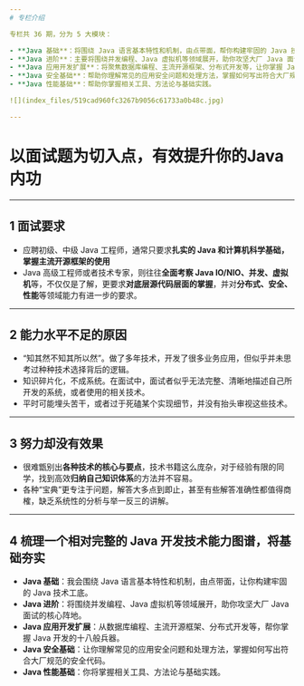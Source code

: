 ```yaml
---
# 专栏介绍

专栏共 36 期，分为 5 大模块：

- **Java 基础**：将围绕 Java 语言基本特性和机制，由点带面，帮你构建牢固的 Java 技术功底。
- **Java 进阶**：主要将围绕并发编程、Java 虚拟机等领域展开，助你攻坚大厂 Java 面试的核心阵地。
- **Java 应用开发扩展**：将聚焦数据库编程、主流开源框架、分布式开发等，让你掌握 Java 开发的十八般兵器。
- **Java 安全基础**：帮助你理解常见的应用安全问题和处理方法，掌握如何写出符合大厂规范的安全代码。
- **Java 性能基础**：帮助你掌握相关工具、方法论与基础实践。

![](index_files/519cad960fc3267b9056c61733a0b48c.jpg)

---
```

# 以面试题为切入点，有效提升你的Java内功

---
## 1 面试要求

- 应聘初级、中级 Java 工程师，通常只要求**扎实的 Java 和计算机科学基础，掌握主流开源框架的使用**
- Java 高级工程师或者技术专家，则往往**全面考察 Java IO/NIO、并发、虚拟机**等，不仅仅是了解，更要求**对底层源代码层面的掌握**，并对**分布式、安全、性能**等领域能力有进一步的要求。

---
## 2 能力水平不足的原因

- “知其然不知其所以然”。做了多年技术，开发了很多业务应用，但似乎并未思考过种种技术选择背后的逻辑。
- 知识碎片化，不成系统。在面试中，面试者似乎无法完整、清晰地描述自己所开发的系统，或者使用的相关技术。
- 平时可能埋头苦干，或者过于死磕某个实现细节，并没有抬头审视这些技术。

---
## 3 努力却没有效果

- 很难甑别出**各种技术的核心与要点**，技术书籍这么庞杂，对于经验有限的同学，找到高效**归纳自己知识体系**的方法并不容易。
- 各种“宝典”更专注于问题，解答大多点到即止，甚至有些解答准确性都值得商榷，缺乏系统性的分析与举一反三的讲解。

---
## 4 梳理一个相对完整的 Java 开发技术能力图谱，将基础夯实

- **Java 基础**：我会围绕 Java 语言基本特性和机制，由点带面，让你构建牢固的 Java 技术工底。
- **Java 进阶**：将围绕并发编程、Java 虚拟机等领域展开，助你攻坚大厂 Java 面试的核心阵地。
- **Java 应用开发扩展**：从数据库编程、主流开源框架、分布式开发等，帮你掌握 Java 开发的十八般兵器。
- **Java 安全基础**：让你理解常见的应用安全问题和处理方法，掌握如何写出符合大厂规范的安全代码。
- **Java 性能基础**：你将掌握相关工具、方法论与基础实践。

